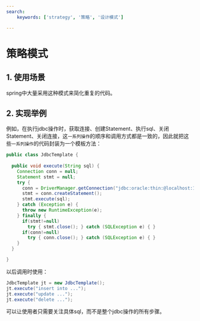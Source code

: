 ```yaml
---
search:
    keywords: ['strategy', '策略', '设计模式']

---
```


# 策略模式

## 1. 使用场景

spring中大量采用这种模式来简化重复的代码。

## 2. 实现举例

例如，在执行jdbc操作时，获取连接、创建Statement、执行sql、关闭Statement、关闭连接，这`一系列操作`的顺序和调用方式都是一致的，因此就把这些`一系列操作`的代码封装为一个模板方法：


```java
public class JdbcTemplate {
  
  public void execute(String sql) {
    Connection conn = null;
    Statement stmt = null;
    try {
      conn = DriverManager.getConnection("jdbc:oracle:thin:@localhost:1521:xe","scott","tiger");
      stmt = conn.createStatement();
      stmt.execute(sql);
    } catch (Exception e) {
      throw new RuntimeException(e);
    } finally {
      if(stmt!=null)
        try { stmt.close(); } catch (SQLException e) { }
      if(conn!=null)
        try { conn.close(); } catch (SQLException e) { }
    }
  }

}
```
以后调用时使用：
```java
JdbcTemplate jt = new JdbcTemplate();
jt.execute("insert into ...");
jt.execute("update ...");
jt.execute("delete ...");
```
可以让使用者只需要关注具体sql，而不是整个jdbc操作的所有步骤。

